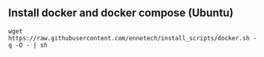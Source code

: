 ## Install docker and docker compose (Ubuntu)
`wget https://raw.githubusercontent.com/ennetech/install_scripts/docker.sh -q -O - | sh`
